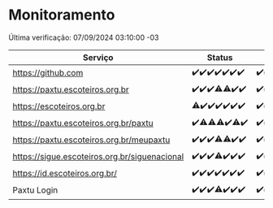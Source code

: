 # Monitoramento

Última verificação: 07/09/2024 03:10:00 -03

|Serviço|Status|Últimas 24h|
|---|---|---|
|https://github.com|<span title="2024-08-31: OK=23">✔️</span><span title="2024-09-01: OK=23">✔️</span><span title="2024-09-02: OK=23">✔️</span><span title="2024-09-03: OK=23">✔️</span><span title="2024-09-04: OK=23">✔️</span><span title="2024-09-05: OK=23">✔️</span><span title="2024-09-06: OK=5">✔️</span>|<span title="06/09/2024 03:11:00 -03 : 200">✔️</span><span title="06/09/2024 04:07:00 -03 : 200">✔️</span><span title="06/09/2024 05:10:00 -03 : 200">✔️</span><span title="06/09/2024 06:08:00 -03 : 200">✔️</span><span title="06/09/2024 07:07:00 -03 : 200">✔️</span><span title="06/09/2024 08:07:00 -03 : 200">✔️</span><span title="06/09/2024 09:13:00 -03 : 200">✔️</span><span title="06/09/2024 10:13:00 -03 : 200">✔️</span><span title="06/09/2024 11:07:00 -03 : 200">✔️</span><span title="06/09/2024 12:07:00 -03 : 200">✔️</span><span title="06/09/2024 13:08:00 -03 : 200">✔️</span><span title="06/09/2024 14:06:00 -03 : 200">✔️</span><span title="06/09/2024 15:10:00 -03 : 200">✔️</span><span title="06/09/2024 16:06:00 -03 : 200">✔️</span><span title="06/09/2024 17:08:00 -03 : 200">✔️</span><span title="06/09/2024 18:07:00 -03 : 200">✔️</span><span title="06/09/2024 19:07:00 -03 : 200">✔️</span><span title="06/09/2024 20:08:00 -03 : 200">✔️</span><span title="06/09/2024 21:36:00 -03 : 200">✔️</span><span title="06/09/2024 23:02:00 -03 : 200">✔️</span><span title="07/09/2024 00:08:00 -03 : 200">✔️</span><span title="07/09/2024 01:10:00 -03 : 200">✔️</span><span title="07/09/2024 02:07:00 -03 : 200">✔️</span><span title="07/09/2024 03:09:00 -03 : 200">✔️</span>|
|https://paxtu.escoteiros.org.br|<span title="2024-08-31: OK=23">✔️</span><span title="2024-09-01: OK=23">✔️</span><span title="2024-09-02: OK=23">✔️</span><span title="2024-09-03: OK=21, Falhas=2">⚠️</span><span title="2024-09-04: OK=22, Falhas=1">⚠️</span><span title="2024-09-05: OK=23">✔️</span><span title="2024-09-06: OK=5">✔️</span>|<span title="06/09/2024 03:11:00 -03 : 200">✔️</span><span title="06/09/2024 04:07:00 -03 : 200">✔️</span><span title="06/09/2024 05:10:00 -03 : 200">✔️</span><span title="06/09/2024 06:08:00 -03 : 200">✔️</span><span title="06/09/2024 07:07:00 -03 : 200">✔️</span><span title="06/09/2024 08:07:00 -03 : 200">✔️</span><span title="06/09/2024 09:13:00 -03 : 200">✔️</span><span title="06/09/2024 10:13:00 -03 : 200">✔️</span><span title="06/09/2024 11:07:00 -03 : 200">✔️</span><span title="06/09/2024 12:07:00 -03 : 200">✔️</span><span title="06/09/2024 13:08:00 -03 : 200">✔️</span><span title="06/09/2024 14:06:00 -03 : 200">✔️</span><span title="06/09/2024 15:10:00 -03 : 200">✔️</span><span title="06/09/2024 16:06:00 -03 : 200">✔️</span><span title="06/09/2024 17:08:00 -03 : 0">❌</span><span title="06/09/2024 18:07:00 -03 : 200">✔️</span><span title="06/09/2024 19:07:00 -03 : 200">✔️</span><span title="06/09/2024 20:08:00 -03 : 200">✔️</span><span title="06/09/2024 21:36:00 -03 : 200">✔️</span><span title="06/09/2024 23:02:00 -03 : 200">✔️</span><span title="07/09/2024 00:08:00 -03 : 200">✔️</span><span title="07/09/2024 01:10:00 -03 : 200">✔️</span><span title="07/09/2024 02:07:00 -03 : 200">✔️</span><span title="07/09/2024 03:09:00 -03 : 200">✔️</span>|
|https://escoteiros.org.br|<span title="2024-08-31: OK=22, Falhas=1">⚠️</span><span title="2024-09-01: OK=23">✔️</span><span title="2024-09-02: OK=23">✔️</span><span title="2024-09-03: OK=23">✔️</span><span title="2024-09-04: OK=23">✔️</span><span title="2024-09-05: OK=23">✔️</span><span title="2024-09-06: OK=5">✔️</span>|<span title="06/09/2024 03:11:00 -03 : 200">✔️</span><span title="06/09/2024 04:07:00 -03 : 200">✔️</span><span title="06/09/2024 05:10:00 -03 : 200">✔️</span><span title="06/09/2024 06:08:00 -03 : 200">✔️</span><span title="06/09/2024 07:07:00 -03 : 200">✔️</span><span title="06/09/2024 08:07:00 -03 : 200">✔️</span><span title="06/09/2024 09:13:00 -03 : 200">✔️</span><span title="06/09/2024 10:13:00 -03 : 200">✔️</span><span title="06/09/2024 11:07:00 -03 : 200">✔️</span><span title="06/09/2024 12:07:00 -03 : 200">✔️</span><span title="06/09/2024 13:08:00 -03 : 200">✔️</span><span title="06/09/2024 14:06:00 -03 : 200">✔️</span><span title="06/09/2024 15:10:00 -03 : 200">✔️</span><span title="06/09/2024 16:06:00 -03 : 200">✔️</span><span title="06/09/2024 17:08:00 -03 : 200">✔️</span><span title="06/09/2024 18:07:00 -03 : 200">✔️</span><span title="06/09/2024 19:07:00 -03 : 200">✔️</span><span title="06/09/2024 20:08:00 -03 : 200">✔️</span><span title="06/09/2024 21:36:00 -03 : 200">✔️</span><span title="06/09/2024 23:02:00 -03 : 200">✔️</span><span title="07/09/2024 00:08:00 -03 : 200">✔️</span><span title="07/09/2024 01:10:00 -03 : 200">✔️</span><span title="07/09/2024 02:07:00 -03 : 200">✔️</span><span title="07/09/2024 03:09:00 -03 : 200">✔️</span>|
|https://paxtu.escoteiros.org.br/paxtu|<span title="2024-08-31: OK=23">✔️</span><span title="2024-09-01: OK=22, Falhas=1">⚠️</span><span title="2024-09-02: OK=22, Falhas=1">⚠️</span><span title="2024-09-03: OK=21, Falhas=2">⚠️</span><span title="2024-09-04: OK=23">✔️</span><span title="2024-09-05: OK=22, Falhas=1">⚠️</span><span title="2024-09-06: OK=5">✔️</span>|<span title="06/09/2024 03:11:00 -03 : 200">✔️</span><span title="06/09/2024 04:07:00 -03 : 200">✔️</span><span title="06/09/2024 05:10:00 -03 : 200">✔️</span><span title="06/09/2024 06:08:00 -03 : 200">✔️</span><span title="06/09/2024 07:08:00 -03 : 200">✔️</span><span title="06/09/2024 08:07:00 -03 : 200">✔️</span><span title="06/09/2024 09:13:00 -03 : 200">✔️</span><span title="06/09/2024 10:13:00 -03 : 200">✔️</span><span title="06/09/2024 11:07:00 -03 : 200">✔️</span><span title="06/09/2024 12:07:00 -03 : 200">✔️</span><span title="06/09/2024 13:08:00 -03 : 200">✔️</span><span title="06/09/2024 14:06:00 -03 : 200">✔️</span><span title="06/09/2024 15:10:00 -03 : 200">✔️</span><span title="06/09/2024 16:06:00 -03 : 200">✔️</span><span title="06/09/2024 17:08:00 -03 : 200">✔️</span><span title="06/09/2024 18:07:00 -03 : 200">✔️</span><span title="06/09/2024 19:07:00 -03 : 200">✔️</span><span title="06/09/2024 20:08:00 -03 : 200">✔️</span><span title="06/09/2024 21:36:00 -03 : 200">✔️</span><span title="06/09/2024 23:02:00 -03 : 200">✔️</span><span title="07/09/2024 00:08:00 -03 : 200">✔️</span><span title="07/09/2024 01:10:00 -03 : 200">✔️</span><span title="07/09/2024 02:07:00 -03 : 200">✔️</span><span title="07/09/2024 03:09:00 -03 : 200">✔️</span>|
|https://paxtu.escoteiros.org.br/meupaxtu|<span title="2024-08-31: OK=23">✔️</span><span title="2024-09-01: OK=23">✔️</span><span title="2024-09-02: OK=23">✔️</span><span title="2024-09-03: OK=22, Falhas=1">⚠️</span><span title="2024-09-04: OK=22, Falhas=1">⚠️</span><span title="2024-09-05: OK=23">✔️</span><span title="2024-09-06: OK=5">✔️</span>|<span title="06/09/2024 03:11:00 -03 : 200">✔️</span><span title="06/09/2024 04:07:00 -03 : 200">✔️</span><span title="06/09/2024 05:10:00 -03 : 200">✔️</span><span title="06/09/2024 06:08:00 -03 : 200">✔️</span><span title="06/09/2024 07:08:00 -03 : 200">✔️</span><span title="06/09/2024 08:07:00 -03 : 200">✔️</span><span title="06/09/2024 09:13:00 -03 : 200">✔️</span><span title="06/09/2024 10:13:00 -03 : 200">✔️</span><span title="06/09/2024 11:07:00 -03 : 200">✔️</span><span title="06/09/2024 12:07:00 -03 : 200">✔️</span><span title="06/09/2024 13:08:00 -03 : 200">✔️</span><span title="06/09/2024 14:06:00 -03 : 200">✔️</span><span title="06/09/2024 15:10:00 -03 : 200">✔️</span><span title="06/09/2024 16:06:00 -03 : 200">✔️</span><span title="06/09/2024 17:08:00 -03 : 200">✔️</span><span title="06/09/2024 18:07:00 -03 : 200">✔️</span><span title="06/09/2024 19:07:00 -03 : 200">✔️</span><span title="06/09/2024 20:08:00 -03 : 200">✔️</span><span title="06/09/2024 21:36:00 -03 : 200">✔️</span><span title="06/09/2024 23:02:00 -03 : 200">✔️</span><span title="07/09/2024 00:08:00 -03 : 200">✔️</span><span title="07/09/2024 01:10:00 -03 : 200">✔️</span><span title="07/09/2024 02:07:00 -03 : 200">✔️</span><span title="07/09/2024 03:09:00 -03 : 200">✔️</span>|
|https://sigue.escoteiros.org.br/siguenacional|<span title="2024-08-31: OK=23">✔️</span><span title="2024-09-01: OK=23">✔️</span><span title="2024-09-02: OK=23">✔️</span><span title="2024-09-03: OK=22, Falhas=1">⚠️</span><span title="2024-09-04: OK=23">✔️</span><span title="2024-09-05: OK=23">✔️</span><span title="2024-09-06: OK=5">✔️</span>|<span title="06/09/2024 03:11:00 -03 : 200">✔️</span><span title="06/09/2024 04:07:00 -03 : 200">✔️</span><span title="06/09/2024 05:10:00 -03 : 200">✔️</span><span title="06/09/2024 06:08:00 -03 : 200">✔️</span><span title="06/09/2024 07:08:00 -03 : 200">✔️</span><span title="06/09/2024 08:07:00 -03 : 200">✔️</span><span title="06/09/2024 09:13:00 -03 : 200">✔️</span><span title="06/09/2024 10:13:00 -03 : 200">✔️</span><span title="06/09/2024 11:07:00 -03 : 200">✔️</span><span title="06/09/2024 12:07:00 -03 : 200">✔️</span><span title="06/09/2024 13:08:00 -03 : 200">✔️</span><span title="06/09/2024 14:06:00 -03 : 200">✔️</span><span title="06/09/2024 15:10:00 -03 : 200">✔️</span><span title="06/09/2024 16:06:00 -03 : 200">✔️</span><span title="06/09/2024 17:08:00 -03 : 200">✔️</span><span title="06/09/2024 18:07:00 -03 : 200">✔️</span><span title="06/09/2024 19:07:00 -03 : 200">✔️</span><span title="06/09/2024 20:08:00 -03 : 200">✔️</span><span title="06/09/2024 21:36:00 -03 : 200">✔️</span><span title="06/09/2024 23:02:00 -03 : 200">✔️</span><span title="07/09/2024 00:08:00 -03 : 200">✔️</span><span title="07/09/2024 01:10:00 -03 : 200">✔️</span><span title="07/09/2024 02:07:00 -03 : 200">✔️</span><span title="07/09/2024 03:09:00 -03 : 200">✔️</span>|
|https://id.escoteiros.org.br/|<span title="2024-08-31: OK=23">✔️</span><span title="2024-09-01: OK=23">✔️</span><span title="2024-09-02: OK=23">✔️</span><span title="2024-09-03: OK=23">✔️</span><span title="2024-09-04: OK=23">✔️</span><span title="2024-09-05: OK=23">✔️</span><span title="2024-09-06: OK=5">✔️</span>|<span title="06/09/2024 03:11:00 -03 : 200">✔️</span><span title="06/09/2024 04:07:00 -03 : 200">✔️</span><span title="06/09/2024 05:10:00 -03 : 200">✔️</span><span title="06/09/2024 06:08:00 -03 : 200">✔️</span><span title="06/09/2024 07:08:00 -03 : 200">✔️</span><span title="06/09/2024 08:07:00 -03 : 200">✔️</span><span title="06/09/2024 09:13:00 -03 : 200">✔️</span><span title="06/09/2024 10:13:00 -03 : 200">✔️</span><span title="06/09/2024 11:07:00 -03 : 200">✔️</span><span title="06/09/2024 12:07:00 -03 : 200">✔️</span><span title="06/09/2024 13:08:00 -03 : 200">✔️</span><span title="06/09/2024 14:06:00 -03 : 200">✔️</span><span title="06/09/2024 15:10:00 -03 : 200">✔️</span><span title="06/09/2024 16:06:00 -03 : 200">✔️</span><span title="06/09/2024 17:08:00 -03 : 200">✔️</span><span title="06/09/2024 18:07:00 -03 : 200">✔️</span><span title="06/09/2024 19:07:00 -03 : 200">✔️</span><span title="06/09/2024 20:08:00 -03 : 200">✔️</span><span title="06/09/2024 21:36:00 -03 : 200">✔️</span><span title="06/09/2024 23:02:00 -03 : 200">✔️</span><span title="07/09/2024 00:08:00 -03 : 200">✔️</span><span title="07/09/2024 01:10:00 -03 : 200">✔️</span><span title="07/09/2024 02:07:00 -03 : 200">✔️</span><span title="07/09/2024 03:09:00 -03 : 200">✔️</span>|
|Paxtu Login|<span title="2024-08-31: OK=23">✔️</span><span title="2024-09-01: OK=23">✔️</span><span title="2024-09-02: OK=23">✔️</span><span title="2024-09-03: OK=22, Falhas=1">⚠️</span><span title="2024-09-04: OK=23">✔️</span><span title="2024-09-05: OK=23">✔️</span><span title="2024-09-06: OK=5">✔️</span>|<span title="06/09/2024 03:11:00 -03 : 200">✔️</span><span title="06/09/2024 04:07:00 -03 : 200">✔️</span><span title="06/09/2024 05:10:00 -03 : 200">✔️</span><span title="06/09/2024 06:08:00 -03 : 200">✔️</span><span title="06/09/2024 07:08:00 -03 : 200">✔️</span><span title="06/09/2024 08:07:00 -03 : 200">✔️</span><span title="06/09/2024 09:13:00 -03 : 200">✔️</span><span title="06/09/2024 10:13:00 -03 : 200">✔️</span><span title="06/09/2024 11:07:00 -03 : 200">✔️</span><span title="06/09/2024 12:07:00 -03 : 200">✔️</span><span title="06/09/2024 13:08:00 -03 : 200">✔️</span><span title="06/09/2024 14:06:00 -03 : 200">✔️</span><span title="06/09/2024 15:10:00 -03 : 200">✔️</span><span title="06/09/2024 16:06:00 -03 : 200">✔️</span><span title="06/09/2024 17:08:00 -03 : 200">✔️</span><span title="06/09/2024 18:07:00 -03 : 200">✔️</span><span title="06/09/2024 19:07:00 -03 : 200">✔️</span><span title="06/09/2024 20:08:00 -03 : 200">✔️</span><span title="06/09/2024 21:36:00 -03 : 200">✔️</span><span title="06/09/2024 23:02:00 -03 : 200">✔️</span><span title="07/09/2024 00:08:00 -03 : 200">✔️</span><span title="07/09/2024 01:10:00 -03 : 200">✔️</span><span title="07/09/2024 02:07:00 -03 : 200">✔️</span><span title="07/09/2024 03:09:00 -03 : 200">✔️</span>|
